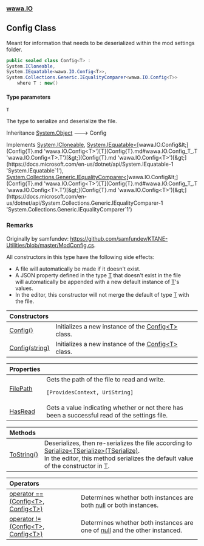### [wawa.IO](wawa.IO.md 'wawa.IO')

## Config<T> Class

Meant for information that needs to be deserialized within the mod settings folder.

```csharp
public sealed class Config<T> :
System.ICloneable,
System.IEquatable<wawa.IO.Config<T>>,
System.Collections.Generic.IEqualityComparer<wawa.IO.Config<T>>
    where T : new()
```
#### Type parameters

<a name='wawa.IO.Config_T_.T'></a>

`T`

The type to serialize and deserialize the file.

Inheritance [System.Object](https://docs.microsoft.com/en-us/dotnet/api/System.Object 'System.Object') &#129106; Config<T>

Implements [System.ICloneable](https://docs.microsoft.com/en-us/dotnet/api/System.ICloneable 'System.ICloneable'), [System.IEquatable&lt;](https://docs.microsoft.com/en-us/dotnet/api/System.IEquatable-1 'System.IEquatable`1')[wawa.IO.Config&lt;](Config{T}.md 'wawa.IO.Config<T>')[T](Config{T}.md#wawa.IO.Config_T_.T 'wawa.IO.Config<T>.T')[&gt;](Config{T}.md 'wawa.IO.Config<T>')[&gt;](https://docs.microsoft.com/en-us/dotnet/api/System.IEquatable-1 'System.IEquatable`1'), [System.Collections.Generic.IEqualityComparer&lt;](https://docs.microsoft.com/en-us/dotnet/api/System.Collections.Generic.IEqualityComparer-1 'System.Collections.Generic.IEqualityComparer`1')[wawa.IO.Config&lt;](Config{T}.md 'wawa.IO.Config<T>')[T](Config{T}.md#wawa.IO.Config_T_.T 'wawa.IO.Config<T>.T')[&gt;](Config{T}.md 'wawa.IO.Config<T>')[&gt;](https://docs.microsoft.com/en-us/dotnet/api/System.Collections.Generic.IEqualityComparer-1 'System.Collections.Generic.IEqualityComparer`1')

### Remarks
  
Originally by samfundev: https://github.com/samfundev/KTANE-Utilities/blob/master/ModConfig.cs.  
  
All constructors in this type have the following side effects:  
- A file will automatically be made if it doesn't exist.  
- A JSON property defined in the type [T](Config{T}.md#wawa.IO.Config_T_.T 'wawa.IO.Config<T>.T') that doesn't exist in the file  
  will automatically be appended with a new default instance of [T](Config{T}.md#wawa.IO.Config_T_.T 'wawa.IO.Config<T>.T')'s values.  
- In the editor, this constructor will not merge the default of type [T](Config{T}.md#wawa.IO.Config_T_.T 'wawa.IO.Config<T>.T') with the file.

| Constructors | |
| :--- | :--- |
| [Config()](Config{T}..ctor.md 'wawa.IO.Config<T>.Config()') | Initializes a new instance of the [Config&lt;T&gt;](Config{T}.md 'wawa.IO.Config<T>') class. |
| [Config(string)](Config{T}..ctor(string).md 'wawa.IO.Config<T>.Config(string)') | Initializes a new instance of the [Config&lt;T&gt;](Config{T}.md 'wawa.IO.Config<T>') class. |

| Properties | |
| :--- | :--- |
| [FilePath](Config{T}.FilePath.md 'wawa.IO.Config<T>.FilePath') | Gets the path of the file to read and write.<p/>`[ProvidesContext, UriString]` |
| [HasRead](Config{T}.HasRead.md 'wawa.IO.Config<T>.HasRead') | Gets a value indicating whether or not there has been a successful read of the settings file. |

| Methods | |
| :--- | :--- |
| [ToString()](Config{T}.ToString.md 'wawa.IO.Config<T>.ToString()') | Deserializes, then re-serializes the file according to [Serialize&lt;TSerialize&gt;(TSerialize)](Config.Serialize{TSerialize}(TSerialize).md 'wawa.IO.Config.Serialize<TSerialize>(TSerialize)').<br/>In the editor, this method serializes the default value of the constructor in [T](Config{T}.md#wawa.IO.Config_T_.T 'wawa.IO.Config<T>.T'). |

| Operators | |
| :--- | :--- |
| [operator ==(Config&lt;T&gt;, Config&lt;T&gt;)](Config{T}.op_Equality(Config{T},Config{T}).md 'wawa.IO.Config<T>.op_Equality(wawa.IO.Config<T>, wawa.IO.Config<T>)') | Determines whether both instances are both [null](https://docs.microsoft.com/en-us/dotnet/csharp/language-reference/keywords/null 'https://docs.microsoft.com/en-us/dotnet/csharp/language-reference/keywords/null') or both instances. |
| [operator !=(Config&lt;T&gt;, Config&lt;T&gt;)](Config{T}.op_Inequality(Config{T},Config{T}).md 'wawa.IO.Config<T>.op_Inequality(wawa.IO.Config<T>, wawa.IO.Config<T>)') | Determines whether both instances are one of [null](https://docs.microsoft.com/en-us/dotnet/csharp/language-reference/keywords/null 'https://docs.microsoft.com/en-us/dotnet/csharp/language-reference/keywords/null') and the other instanced. |
